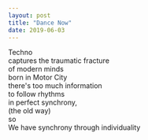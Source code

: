 ```yaml
---
layout: post
title: "Dance Now"
date: 2019-06-03
---
```


 Techno  
captures the traumatic fracture  
 of modern minds  
 born in Motor City  
there's too much information  
 to follow rhythms   
 in perfect synchrony,  
(the old way)  
so  
 We have synchrony through individuality 
